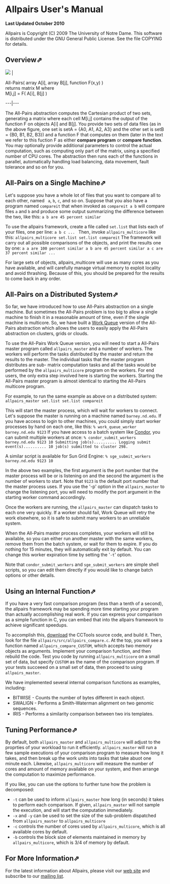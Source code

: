 # Allpairs User's Manual

**Last Updated October 2010**

Allpairs is Copyright (C) 2009 The University of Notre Dame. This software is
distributed under the GNU General Public License. See the file COPYING for
details.

## Overview⇗

[![](http://ccl.cse.nd.edu/software/allpairs/small.gif)](http://ccl.cse.nd.edu/software/allpairs/large.gif)
|

All-Pairs( array A[i], array B[j], function F(x,y) )  
returns matrix M where  
M[i,j] = F( A[i], B[j] )  
  
  
---|---  
  
The All-Pairs abstraction computes the Cartesian product of two sets,
generating a matrix where each cell M[i,j] contains the output of the function
F on objects A[i] and B[j]. You provide two sets of data files (as in the
above figure, one set is setA = {A0, A1, A2, A3} and the other set is setB =
{B0, B1, B2, B3}) and a function F that computes on them (later in the text we
refer to this fuction F as either **compare program** or **compare function**.
You may optionally provide additional parameters to control the actual
computation, such as computing only part of the matrix, using a specified
number of CPU cores. The abstraction then runs each of the functions in
parallel, automatically handling load balancing, data movement, fault
tolerance and so on for you.

## All-Pairs on a Single Machine⇗

Let's suppose you have a whole lot of files that you want to compare all to
each other, named ` a`, `b`, `c`, and so on. Suppose that you also have a
program named `compareit` that when invoked as `compareit a b` will compare
files `a` and `b` and produce some output summarizing the difference between
the two, like this: `a b are 45 percent similar`

To use the allpairs framework, create a file called `set.list` that lists each
of your files, one per line: `a b c ... ` Then, invoke `allpairs_multicore`
like this: `allpairs_multicore set.list set.list compareit` The framework will
carry out all possible comparisons of the objects, and print the results one
by one: `a a are 100 percent similar a b are 45 percent similar a c are 37
percent similar ... `

For large sets of objects, allpairs_multicore will use as many cores as you
have available, and will carefully manage virtual memory to exploit locality
and avoid thrashing. Because of this, you should be prepared for the results
to come back in any order.

## All-Pairs on a Distributed System⇗

So far, we have introduced how to use All-Pairs abstraction on a single
machine. But sometimes the All-Pairs problem is too big to allow a single
machine to finish it in a reasonable amount of time, even if the single
machine is multicore. So, we have built a [Work
Queue](http://ccl.cse.nd.edu/software/workqueue) version of the All-Pairs
abstraction which allows the users to easily apply the All-Pairs abstraction
on clusters, grids or clouds.

To use the All-Pairs Work Queue version, you will need to start a All-Pairs
master program called `allpairs_master` and a number of workers. The workers
will perform the tasks distributed by the master and return the results to the
master. The individual tasks that the master program distributes are sub-
matrix computation tasks and all the tasks would be performed by the
`allpairs_multicore` program on the workers. For end users, the only extra
step involved here is starting the workers. Starting the All-Pairs master
program is almost identical to starting the All-Pairs multicore program.

For example, to run the same example as above on a distributed system:
`allpairs_master set.list set.list compareit`

This will start the master process, which will wait for workers to connect.
Let's suppose the master is running on a machine named `barney.nd.edu`. If you
have access to login to other machines, you could simply start worker
processes by hand on each one, like this: `% work_queue_worker barney.nd.edu
9123` If you have access to a batch system like
[Condor](http://www.cs.wisc.edu/condor), you can submit multiple workers at
once: `% condor_submit_workers barney.nd.edu 9123 10 Submitting
job(s).......... Logging submit event(s).......... 10 job(s) submitted to
cluster 298. `

A similar script is available for Sun Grid Engine: `% sge_submit_workers
barney.nd.edu 9123 10`

In the above two examples, the first argument is the port number that the
master process will be or is listening on and the second the argument is the
number of workers to start. Note that `9123` is the default port number that
the master process uses. If you use the '-p' option in the `allpairs_master`
to change the listening port, you will need to modify the port argument in the
starting worker command accordingly.

Once the workers are running, the `allpairs_master` can dispatch tasks to each
one very quickly. If a worker should fail, Work Queue will retry the work
elsewhere, so it is safe to submit many workers to an unreliable system.

When the All-Pairs master process completes, your workers will still be
available, so you can either run another master with the same workers, remove
them from the batch system, or wait for them to expire. If you do nothing for
15 minutes, they will automatically exit by default. You can change this
worker expiration time by setting the '`-t`' option.

Note that `condor_submit_workers` and `sge_submit_workers` are simple shell
scripts, so you can edit them directly if you would like to change batch
options or other details.

## Using an Internal Function⇗

If you have a very fast comparison program (less than a tenth of a second),
the allpairs framework may be spending more time starting your program than
actually accomplishing real work. If you can express your comparison as a
simple function in C, you can embed that into the allpairs framework to
achieve significant speedups.

To accomplish this, [download](http://ccl.cse.nd.edu/software/download.shtml)
the CCTools source code, and build it. Then, look for the file
`allpairs/src/allpairs_compare.c`. At the top, you will see a function named
`allpairs_compare_CUSTOM`, which accepts two memory objects as arguments.
Implement your comparison function, and then rebuild the code. Test you code
by running `allpairs_multicore` on a small set of data, but specify `CUSTOM`
as the name of the comparison program. If your tests succeeed on a small set
of data, then proceed to using `allpairs_master`.

We have implemented several internal comparison functions as examples,
including:

* BITWISE - Counts the number of bytes different in each object. 
* SWALIGN - Performs a Smith-Waterman alignment on two genomic sequences. 
* IRIS - Performs a similarity comparison between two iris templates. 

## Tuning Performance⇗

By default, both `allpairs_master` and `allpairs_multicore` will adjust to the
proprties of your workload to run it efficiently. `allpairs_master` will run a
few sample executions of your comparison program to measure how long it takes,
and then break up the work units into tasks that take abuot one minute each.
Likewise, `allpairs_multicore` will measure the number of cores and amount of
memory available on your system, and then arrange the computation to maximize
performance.

If you like, you can use the options to further tune how the problem is
decomposed:

* `-t` can be used to inform `allpairs_master` how long (in seconds) it takes to perform each comparison. If given, `allpairs_master` will not sample the execution, and will start the computation immediately. 
* `-x` and `-y` can be used to set the size of the sub-problem dispatched from `allpairs_master` to `allpairs_multicore`
* `-c` controls the number of cores used by `allpairs_multicore`, which is all available cores by default. 
* `-b` controls the block size of elements maintained in memory by `allpairs_multicore`, which is 3/4 of memory by default. 

## For More Information⇗

For the latest information about Allpairs, please visit our [web
site](http://ccl.cse.nd.edu/software/allpairs) and subscribe to our [mailing
list](http://ccl.cse.nd.edu/software/help.shtml).

